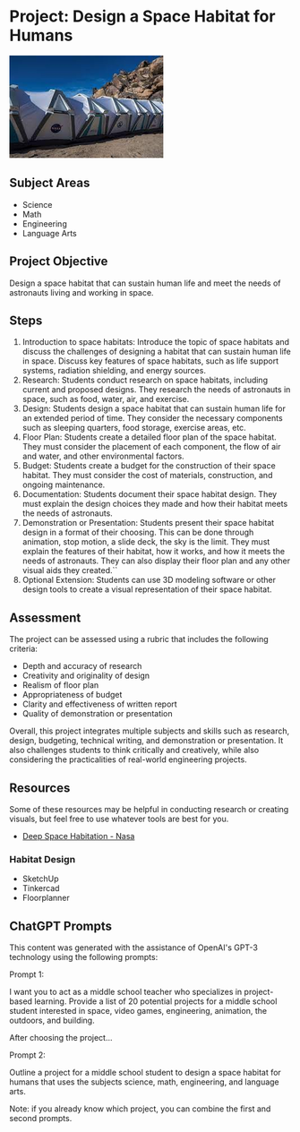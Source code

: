 # Project: Design a Space Habitat for Humans
![Image of Nasa space habitat concept](space_habitat/nasa_habitat.jpg)
## Subject Areas
- Science
- Math
- Engineering
- Language Arts

## Project Objective
Design a space habitat that can sustain human life and meet the needs of astronauts living and working in space.

## Steps
1. Introduction to space habitats: Introduce the topic of space habitats and discuss the challenges of designing a habitat that can sustain human life in space. Discuss key features of space habitats, such as life support systems, radiation shielding, and energy sources.
2. Research: Students conduct research on space habitats, including current and proposed designs. They research the needs of astronauts in space, such as food, water, air, and exercise.
3. Design: Students design a space habitat that can sustain human life for an extended period of time. They consider the necessary components such as sleeping quarters, food storage, exercise areas, etc.
4. Floor Plan: Students create a detailed floor plan of the space habitat. They must consider the placement of each component, the flow of air and water, and other environmental factors.
5. Budget: Students create a budget for the construction of their space habitat. They must consider the cost of materials, construction, and ongoing maintenance.
6. Documentation: Students document their space habitat design. They must explain the design choices they made and how their habitat meets the needs of astronauts.
7. Demonstration or Presentation: Students present their space habitat design in a format of their choosing. This can be done through animation, stop motion, a slide deck, the sky is the limit. They must explain the features of their habitat, how it works, and how it meets the needs of astronauts. They can also display their floor plan and any other visual aids they created.``
8. Optional Extension: Students can use 3D modeling software or other design tools to create a visual representation of their space habitat.

## Assessment
The project can be assessed using a rubric that includes the following criteria:
- Depth and accuracy of research
- Creativity and originality of design
- Realism of floor plan
- Appropriateness of budget
- Clarity and effectiveness of written report
- Quality of demonstration or presentation

Overall, this project integrates multiple subjects and skills such as research, design, budgeting, technical writing, and demonstration or presentation. It also challenges students to think critically and creatively, while also considering the practicalities of real-world engineering projects.

## Resources
Some of these resources may be helpful in conducting research or creating visuals, but feel free to use whatever tools are best for you.

- [Deep Space Habitation - Nasa](https://www.nasa.gov/content/deep-space-habitation)
### Habitat Design
- SketchUp 
- Tinkercad
- Floorplanner

## ChatGPT Prompts
This content was generated with the assistance of OpenAI's GPT-3 technology using the following prompts:

Prompt 1: 

I want you to act as a middle school teacher who specializes in project-based learning. Provide a list of 20 potential projects for a middle school student interested in space, video games, engineering, animation, the outdoors, and building.

After choosing the project...

Prompt 2:

Outline a project for a middle school student to design a space habitat for humans that uses the subjects science, math, engineering, and language arts.

Note: if you already know which project, you can combine the first and second prompts. 
